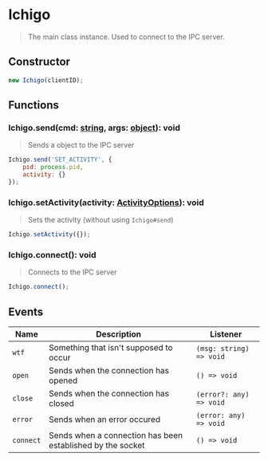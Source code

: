 # Ichigo
> The main class instance. Used to connect to the IPC server.

## Constructor
```js
new Ichigo(clientID);
```

## Functions
### Ichigo.send(cmd: [string](https://developer.mozilla.org/en-US/docs/Web/JavaScript/Reference/Global_Objects/String), args: [object](https://developer.mozilla.org/en-US/docs/Web/JavaScript/Reference/Global_Objects/Object)): void
> Sends a object to the IPC server

```js
Ichigo.send('SET_ACTIVITY', {
    pid: process.pid,
    activity: {}
});
```

### Ichigo.setActivity(activity: [ActivityOptions](../typedefs/ActivityOptions.md)): void
> Sets the activity (without using `Ichigo#send`)

```js
Ichigo.setActivity({});
```

### Ichigo.connect(): void
> Connects to the IPC server

```js
Ichigo.connect();
```

## Events
|Name|Description|Listener|
|---|---|---|
|`wtf`|Something that isn't supposed to occur|`(msg: string) => void`|
|`open`|Sends when the connection has opened|`() => void`|
|`close`|Sends when the connection has closed|`(error?: any) => void`|
|`error`|Sends when an error occured|`(error: any) => void`|
|`connect`|Sends when a connection has been established by the socket|`() => void`|
